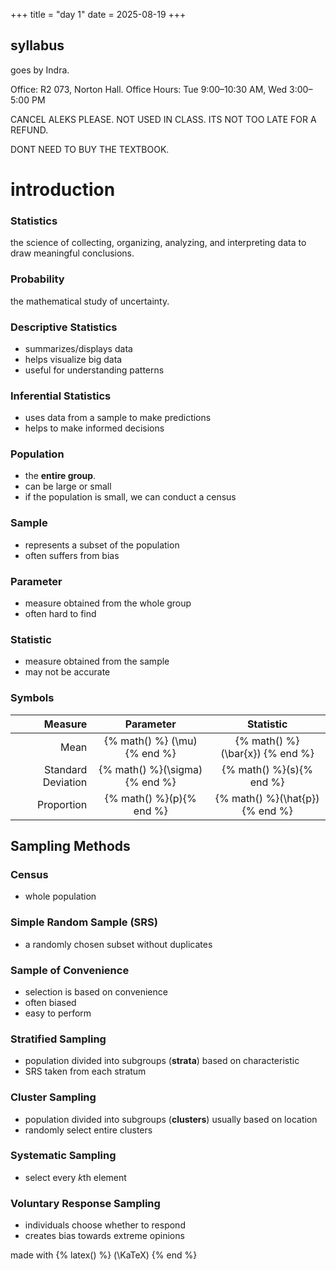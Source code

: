 +++
title = "day 1"
date = 2025-08-19
+++

## syllabus

goes by Indra. 

Office: R2 073, Norton Hall. Office Hours: Tue 9:00–10:30 AM, Wed 3:00–5:00 PM

CANCEL ALEKS PLEASE. NOT USED IN CLASS. ITS NOT TOO LATE FOR A REFUND.

DONT NEED TO BUY THE TEXTBOOK.

# introduction

### Statistics
the science of collecting, organizing, analyzing, and interpreting data to draw meaningful conclusions.

### Probability
the mathematical study of uncertainty.

### Descriptive Statistics
* summarizes/displays data
* helps visualize big data
* useful for understanding patterns

### Inferential Statistics
* uses data from a sample to make predictions
* helps to make informed decisions

### Population
* the **entire group**.
* can be large or small
* if the population is small, we can conduct a census

### Sample
* represents a subset of the population
* often suffers from bias

### Parameter
* measure obtained from the whole group
* often hard to find

### Statistic
* measure obtained from the sample
* may not be accurate

### Symbols
|Measure|Parameter|Statistic|
|-:|:-:|:-:|
|Mean| {% math() %} \(\mu\) {% end %} | {% math() %} \(\bar{x}\) {% end %} |
|Standard Deviation|{% math() %}\(\sigma\){% end %}|{% math() %}\(s\){% end %}|
|Proportion|{% math() %}\(p\){% end %}|{% math() %}\(\hat{p}\){% end %}|
## Sampling Methods
### Census
* whole population
### Simple Random Sample (SRS)
* a randomly chosen subset without duplicates
### Sample of Convenience
* selection is based on convenience
* often biased
* easy to perform
### Stratified Sampling
* population divided into subgroups (**strata**) based on characteristic
* SRS taken from each stratum
### Cluster Sampling
* population divided into subgroups (**clusters**) usually based on location
* randomly select entire clusters
### Systematic Sampling
* select every *k*th element
### Voluntary Response Sampling
* individuals choose whether to respond
* creates bias towards extreme opinions





made with
{% latex() %}
\(\KaTeX\)
{% end %}

